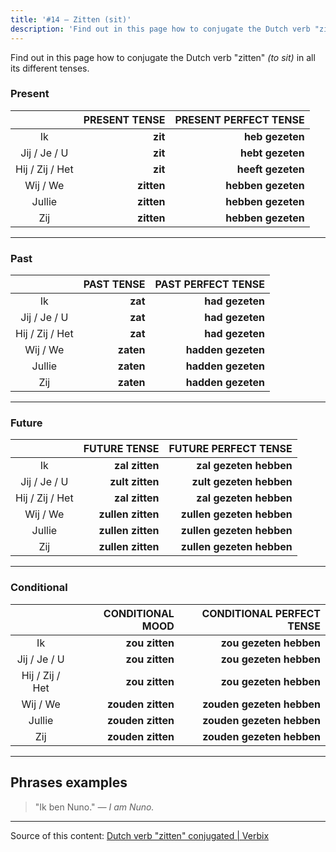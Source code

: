 ```yaml
---
title: '#14 — Zitten (sit)'
description: 'Find out in this page how to conjugate the Dutch verb "zitten" (to sit) in all its different tenses.'
---
```


Find out in this page how to conjugate the Dutch verb "zitten" _(to sit)_ in all its different tenses.

### Present

|                 | PRESENT TENSE | PRESENT PERFECT TENSE |
| :-------------: | ------------: | --------------------: |
|       Ik        |       **zit** |       **heb gezeten** |
|  Jij / Je / U   |       **zit** |      **hebt gezeten** |
| Hij / Zij / Het |       **zit** |     **heeft gezeten** |
|    Wij / We     |    **zitten** |    **hebben gezeten** |
|     Jullie      |    **zitten** |    **hebben gezeten** |
|       Zij       |    **zitten** |    **hebben gezeten** |

---

### Past

|                 | PAST TENSE | PAST PERFECT TENSE |
| :-------------: | ---------: | -----------------: |
|       Ik        |    **zat** |    **had gezeten** |
|  Jij / Je / U   |    **zat** |    **had gezeten** |
| Hij / Zij / Het |    **zat** |    **had gezeten** |
|    Wij / We     |  **zaten** | **hadden gezeten** |
|     Jullie      |  **zaten** | **hadden gezeten** |
|       Zij       |  **zaten** | **hadden gezeten** |

---

### Future

|                 |      FUTURE TENSE |      FUTURE PERFECT TENSE |
| :-------------: | ----------------: | ------------------------: |
|       Ik        |    **zal zitten** |    **zal gezeten hebben** |
|  Jij / Je / U   |   **zult zitten** |   **zult gezeten hebben** |
| Hij / Zij / Het |    **zal zitten** |    **zal gezeten hebben** |
|    Wij / We     | **zullen zitten** | **zullen gezeten hebben** |
|     Jullie      | **zullen zitten** | **zullen gezeten hebben** |
|       Zij       | **zullen zitten** | **zullen gezeten hebben** |

---

### Conditional

|                 |  CONDITIONAL MOOD | CONDITIONAL PERFECT TENSE |
| :-------------: | ----------------: | ------------------------: |
|       Ik        |    **zou zitten** |    **zou gezeten hebben** |
|  Jij / Je / U   |    **zou zitten** |    **zou gezeten hebben** |
| Hij / Zij / Het |    **zou zitten** |    **zou gezeten hebben** |
|    Wij / We     | **zouden zitten** | **zouden gezeten hebben** |
|     Jullie      | **zouden zitten** | **zouden gezeten hebben** |
|       Zij       | **zouden zitten** | **zouden gezeten hebben** |

---

## Phrases examples

> "Ik ben Nuno."
> _— I am Nuno._

---

Source of this content: [Dutch verb "zitten" conjugated | Verbix](https://verbix.com/webverbix/go.php?T1=zitten&D1=24&H1=124)
